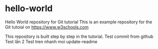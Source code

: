 # hello-world
Hello World repository for Git tutorial
This is an example repository for the Git tutoial on https://www.w3schools.com

This repository is built step by step in the tutorial.
Test commit from github
Test lần 2
Test tren nhanh moi update-readme
